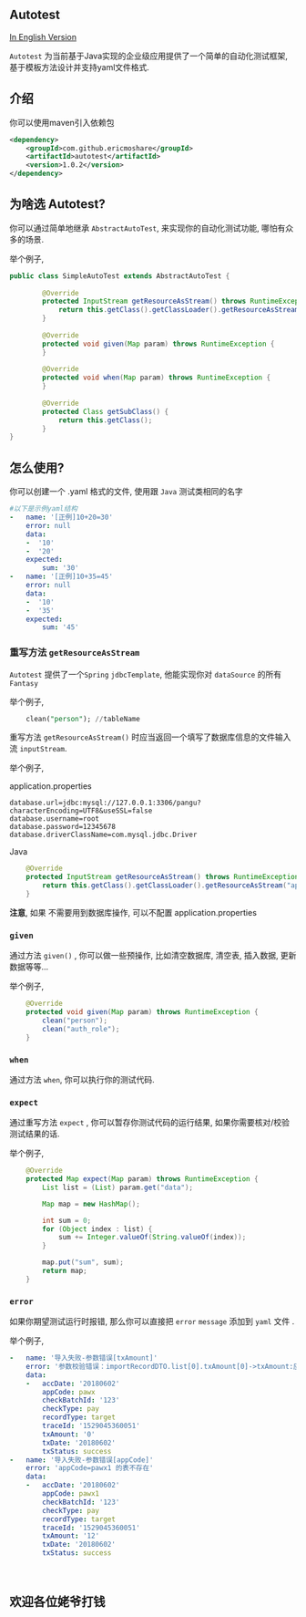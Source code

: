Autotest
-----

[In English Version](README.md)

`Autotest` 为当前基于Java实现的企业级应用提供了一个简单的自动化测试框架, 基于模板方法设计并支持yaml文件格式.


## 介绍

你可以使用maven引入依赖包

```xml
<dependency>
    <groupId>com.github.ericmoshare</groupId>
    <artifactId>autotest</artifactId>
    <version>1.0.2</version>
</dependency>

```

## 为啥选 Autotest?

你可以通过简单地继承 `AbstractAutoTest`, 来实现你的自动化测试功能, 哪怕有众多的场景.

举个例子, 

```java
public class SimpleAutoTest extends AbstractAutoTest {
    
        @Override
        protected InputStream getResourceAsStream() throws RuntimeException {
            return this.getClass().getClassLoader().getResourceAsStream("application.properties");
        }
    
        @Override
        protected void given(Map param) throws RuntimeException {
        }
    
        @Override
        protected void when(Map param) throws RuntimeException {
        }
   
        @Override
        protected Class getSubClass() {
            return this.getClass();
        }
}
```


## 怎么使用?

你可以创建一个 .yaml 格式的文件, 使用跟 `Java` 测试类相同的名字

```yaml
#以下是示例yaml结构
-   name: '[正例]10+20=30'
    error: null
    data:
    -  '10'
    -  '20'
    expected:
        sum: '30'
-   name: '[正例]10+35=45'
    error: null
    data:
    -  '10'
    -  '35'
    expected:
        sum: '45'


```


### 重写方法 `getResourceAsStream`

`Autotest` 提供了一个`Spring` `jdbcTemplate`, 他能实现你对 `dataSource` 的所有 `Fantasy`

举个例子, 

```sql
    clean("person"); //tableName
```

重写方法 `getResourceAsStream()` 时应当返回一个填写了数据库信息的文件输入流 `inputStream`.

举个例子, 

application.properties
```properties
database.url=jdbc:mysql://127.0.0.1:3306/pangu?characterEncoding=UTF8&useSSL=false
database.username=root
database.password=12345678
database.driverClassName=com.mysql.jdbc.Driver
```

Java

```java
    @Override
    protected InputStream getResourceAsStream() throws RuntimeException {
        return this.getClass().getClassLoader().getResourceAsStream("application.properties");
    }

```

**注意**, 如果 不需要用到数据库操作, 可以不配置 application.properties


### `given`

通过方法 `given()` , 你可以做一些预操作, 比如清空数据库, 清空表, 插入数据, 更新数据等等...

举个例子, 

```java
    @Override
    protected void given(Map param) throws RuntimeException {
        clean("person");
        clean("auth_role");
    }

```


### `when`

通过方法 `when`, 你可以执行你的测试代码.


### `expect`
通过重写方法  `expect` , 你可以暂存你测试代码的运行结果, 如果你需要核对/校验测试结果的话.

举个例子, 

```java
    @Override
    protected Map expect(Map param) throws RuntimeException {
        List list = (List) param.get("data");

        Map map = new HashMap();

        int sum = 0;
        for (Object index : list) {
            sum += Integer.valueOf(String.valueOf(index));
        }

        map.put("sum", sum);
        return map;
    }

```


### `error`

如果你期望测试运行时报错, 那么你可以直接把 `error` `message` 添加到 `yaml` 文件 .

举个例子, 

```yaml
-   name: '导入失败-参数错误[txAmount]'
    error: '参数校验错误：importRecordDTO.list[0].txAmount[0]->txAmount:应该大于等于1;'
    data:
    -   accDate: '20180602'
        appCode: pawx
        checkBatchId: '123'
        checkType: pay
        recordType: target
        traceId: '1529045360051'
        txAmount: '0'
        txDate: '20180602'
        txStatus: success
-   name: '导入失败-参数错误[appCode]'
    error: 'appCode=pawx1 的表不存在'
    data:
    -   accDate: '20180602'
        appCode: pawx1
        checkBatchId: '123'
        checkType: pay
        recordType: target
        traceId: '1529045360051'
        txAmount: '12'
        txDate: '20180602'
        txStatus: success

```



<br/>


## 欢迎各位姥爷打钱


